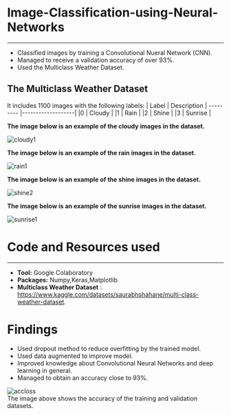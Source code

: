 # Image-Classification-using-Neural-Networks
***
* Classified images by training a Convolutional Nueral Network (CNN).
* Managed to receive a validation accuracy of over 93%.
* Used the Multiclass Weather Dataset.

## The Multiclass Weather Dataset
It includes 1100 images with the following labels:
|  Label	|    Description    |
--------- |-------------------| 
|0	      |  Cloudy      |
|1	      |  Rain          |
|2	      |  Shine         |
|3	      |  Sunrise            |

**The image below is an example of the cloudy images in the dataset.**

![cloudy1](https://user-images.githubusercontent.com/97724828/161022572-137c019d-3fba-4e75-8441-2b7a6aca4d1b.png)

**The image below is an example of the rain images in the dataset.**

![rain1](https://user-images.githubusercontent.com/97724828/161022819-73657083-4106-4842-975c-1f55ebd77649.png)
 

**The image below is an example of the shine images in the dataset.**

![shine2](https://user-images.githubusercontent.com/97724828/161023194-f203cae8-e24f-4caf-b456-633784a05153.png)


**The image below is an example of the sunrise images in the dataset.**

![sunrise1](https://user-images.githubusercontent.com/97724828/161023229-a7dcc852-d481-42ac-813f-a1033a1cf1d0.png)



# Code and Resources used
***
* **Tool:** Google Colaboratory
* **Packages:** Numpy,Keras,Matplotlib
* **Multiclass Weather Dataset** : https://www.kaggle.com/datasets/saurabhshahane/multi-class-weather-dataset. 


# Findings
* Used dropout method to reduce overfitting by the trained model.
* Used data augmented to improve model.
* Improved knowledge about Convolutional Neural Networks and deep learning in general.
* Managed to obtain an accuracy close to 93%.

![accloss](https://user-images.githubusercontent.com/97724828/161023364-c6d08cb0-02dd-4679-b9d3-57ad6f1792fc.png)\
The image above shows the accuracy of the training and validation datasets.
